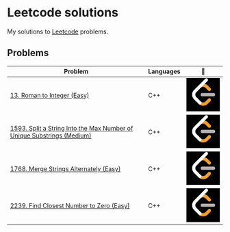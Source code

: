 # Leetcode solutions
My solutions to [Leetcode]([https://open.kattis.com/](https://leetcode.com/problemset/)) problems.

## Problems
| Problem | Languages | :link: |
| - | - | - |
| [13. Roman to Integer (Easy)](https://github.com/BitTooWee/Leetcode-Solutions/blob/main/Leetcode13.cpp) | C++ | [![:cat:](https://github.com/BitTooWee/Leetcode-Solutions/blob/main/Leetcode_Logo.jpeg)](https://leetcode.com/problems/roman-to-integer/) |
| [1593. Split a String Into the Max Number of Unique Substrings (Medium)](https://github.com/BitTooWee/Leetcode-Solutions/blob/main/Leetcode1593.cpp) | C++ | [![:cat:](https://github.com/BitTooWee/Leetcode-Solutions/blob/main/Leetcode_Logo.jpeg)](https://leetcode.com/problems/split-a-string-into-the-max-number-of-unique-substrings/) |
| [1768. Merge Strings Alternately (Easy)](https://github.com/BitTooWee/Leetcode-Solutions/blob/main/Leetcode1768.cpp) | C++ | [![:cat:](https://github.com/BitTooWee/Leetcode-Solutions/blob/main/Leetcode_Logo.jpeg)](https://leetcode.com/problems/merge-strings-alternately/) |
| [2239. Find Closest Number to Zero (Easy)](https://github.com/BitTooWee/Leetcode-Solutions/blob/main/Leetcode2239.cpp) | C++ | [![:cat:](https://github.com/BitTooWee/Leetcode-Solutions/blob/main/Leetcode_Logo.jpeg)](https://leetcode.com/problems/find-closest-number-to-zero/) |
